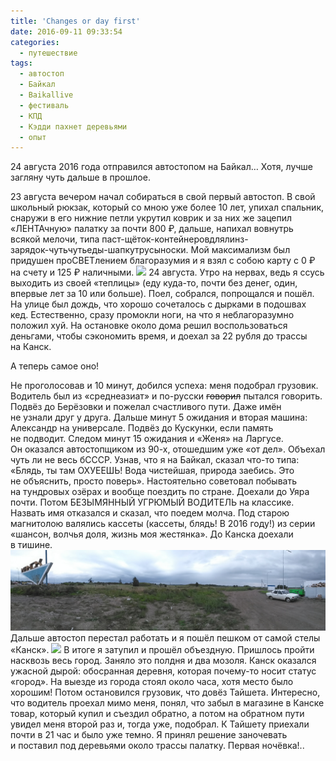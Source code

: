 ```yaml
---
title: 'Changes or day first'
date: 2016-09-11 09:33:54
categories:
  - путешествие
tags:
  - автостоп
  - Байкал
  - Baikallive
  - фестиваль
  - КПД
  - Кэдди пахнет деревьями
  - опыт
---
```


24 августа 2016 года отправился автостопом на&nbsp;Байкал&hellip; Хотя, лучше загляну чуть дальше
в&nbsp;прошлое.

23 августа вечером начал собираться в&nbsp;свой первый автостоп. В&nbsp;свой школьный рюкзак,
который со&nbsp;мною уже более 10 лет, упихал спальник, снаружи в&nbsp;его нижние петли укрутил
коврик и&nbsp;за&nbsp;них&nbsp;же зацепил &laquo;ЛЕНТАчную&raquo; палатку за&nbsp;почти 800 &#8381;,
дальше, напихал вовнутрь всякой мелочи, типа
паст-щёток-контейнеровдлялинз-<nobr>зарядок-чутьчутьеды-шапкутрусыноски</nobr>. Мой максимализм был
придушен проСВЕТлением благоразумия и&nbsp;я&nbsp;взял с&nbsp;собою карту с&nbsp;0 &#8381;
на&nbsp;счету и&nbsp;125 &#8381; наличными.
![](../../assets/images/2016-09-11-pieriemieny-ili-dien'-piervyi/IMG_20160903_071525.jpg) 24
августа. Утро на&nbsp;нервах, ведь я&nbsp;ссусь выходить из&nbsp;своей &laquo;теплицы&raquo; (еду
<nobr>куда-то</nobr>, почти без денег, один, впервые лет за&nbsp;10 или больше). Поел, собрался,
попрощался и&nbsp;пошёл. На&nbsp;улице был дождь, что хорошо сочеталось с&nbsp;дырками
в&nbsp;подошвах кед. Естественно, сразу промокли ноги, на&nbsp;что я&nbsp;неблагоразумно положил
хуй. На&nbsp;остановке около дома решил воспользоваться деньгами, чтобы сэкономить время,
и&nbsp;доехал за&nbsp;22&nbsp;рубля до&nbsp;трассы на&nbsp;Канск.

А&nbsp;теперь самое оно!

Не&nbsp;проголосовав и&nbsp;10&nbsp;минут, добился успеха: меня подобрал грузовик. Водитель был
из&nbsp;&laquo;среднеазиат&raquo; и&nbsp;<nobr>по-русски</nobr> <del>говорил</del> пытался говорить.
Подвёз до&nbsp;Берёзовки и&nbsp;пожелал счастливого пути. Даже имён не&nbsp;узнали&nbsp;друг
у&nbsp;друга. Дальше минут 5 ожидания и&nbsp;вторая машина: Александр на&nbsp;универсале. Подвёз
до&nbsp;Кускунки, если память не&nbsp;подводит. Следом минут 15 ожидания и&nbsp;&laquo;Женя&raquo;
на&nbsp;Ларгусе. Он&nbsp;оказался автостопщиком из&nbsp;<nobr>90-х</nobr>, отошедшим уже
&laquo;от&nbsp;дел&raquo;. Объехал чуть&nbsp;ли не&nbsp;весь бСССР. Узнав, что
я&nbsp;на&nbsp;Байкал, сказал <nobr>что-то</nobr> типа: &laquo;Блядь, ты&nbsp;там ОХУЕЕШЬ! Вода
чистейшая, природа заебись. Это не&nbsp;объяснить, просто поверь&raquo;. Настоятельно советовал
побывать на&nbsp;тундровых озёрах и&nbsp;вообще поездить по&nbsp;стране. Доехали до&nbsp;Уяра почти.
Потом БЕЗЫМЯННЫЙ УГРЮМЫЙ ВОДИТЕЛЬ на&nbsp;классике. Назвать имя отказался и&nbsp;сказал, что поедем
молча. Под старою магнитолою валялись кассеты (кассеты, блядь! В&nbsp;2016 году!) из&nbsp;серии
&laquo;шансон, волчья доля, жизнь моя жестянка&raquo;. До&nbsp;Канска доехали в&nbsp;тишине.
![](../../assets/images/2016-09-11-pieriemieny-ili-dien'-piervyi/PANO_20160824_125025.jpg) Дальше
автостоп перестал работать и&nbsp;я&nbsp;пошёл пешком от&nbsp;самой стелы &laquo;Канск&raquo;.
![](../../assets/images/2016-09-11-pieriemieny-ili-dien'-piervyi/IMG_20160824_130634.jpg)
В&nbsp;итоге я&nbsp;затупил и&nbsp;прошёл объездную. Пришлось пройти насквозь весь город. Заняло это
полдня и&nbsp;два мозоля. Канск оказался ужасной дырой: обосранная деревня, которая
<nobr>почему-то</nobr> носит статус &laquo;город&raquo;. На&nbsp;выезде из&nbsp;города стоял около
часа, хотя место было хорошим! Потом остановился грузовик, что довёз Тайшета. Интересно, что
водитель проехал мимо меня, понял, что забыл в&nbsp;магазине в&nbsp;Канске товар, который купил
и&nbsp;съездил обратно, а&nbsp;потом на&nbsp;обратном пути увидел меня второй раз и, тогда уже,
подобрал. К&nbsp;Тайшету приехали почти в&nbsp;21 час и&nbsp;было уже темно. Я&nbsp;принял решение
заночевать и&nbsp;поставил под деревьями около трассы палатку. Первая ночёвка!..

